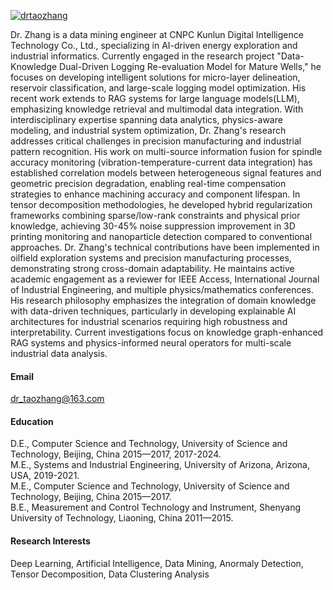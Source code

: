 

[![drtaozhang](https://img.shields.io/badge/drtaozhang-github-blue?logo=github)](https://github.com/drtaozhang)

Dr. Zhang is a data mining engineer at CNPC Kunlun Digital Intelligence Technology Co., Ltd., specializing in AI-driven energy exploration and industrial informatics. Currently engaged in the research project "Data-Knowledge Dual-Driven Logging Re-evaluation Model for Mature Wells," he focuses on developing intelligent solutions for micro-layer delineation, reservoir classification, and large-scale logging model optimization. His recent work extends to RAG systems for large language models(LLM), emphasizing knowledge retrieval and multimodal data integration.
With interdisciplinary expertise spanning data analytics, physics-aware modeling, and industrial system optimization, Dr. Zhang's research addresses critical challenges in precision manufacturing and industrial pattern recognition. His work on multi-source information fusion for spindle accuracy monitoring (vibration-temperature-current data integration) has established correlation models between heterogeneous signal features and geometric precision degradation, enabling real-time compensation strategies to enhance machining accuracy and component lifespan. In tensor decomposition methodologies, he developed hybrid regularization frameworks combining sparse/low-rank constraints and physical prior knowledge, achieving 30-45% noise suppression improvement in 3D printing monitoring and nanoparticle detection compared to conventional approaches.
Dr. Zhang's technical contributions have been implemented in oilfield exploration systems and precision manufacturing processes, demonstrating strong cross-domain adaptability. He maintains active academic engagement as a reviewer for IEEE Access, International Journal of Industrial Engineering, and multiple physics/mathematics conferences. His research philosophy emphasizes the integration of domain knowledge with data-driven techniques, particularly in developing explainable AI architectures for industrial scenarios requiring high robustness and interpretability. Current investigations focus on knowledge graph-enhanced RAG systems and physics-informed neural operators for multi-scale industrial data analysis.

#### Email
dr_taozhang@163.com

#### Education
D.E., Computer Science and Technology, University of Science and Technology, Beijing, China 2015—2017, 2017-2024.\
M.E., Systems and Industrial Engineering, University of Arizona, Arizona, USA, 2019-2021.\
M.E., Computer Science and Technology, University of Science and Technology, Beijing, China 2015—2017.\
B.E., Measurement and Control Technology and Instrument, Shenyang University of Technology, Liaoning, China 2011—2015.

#### Research Interests
Deep Learning, Artificial Intelligence, Data Mining, Anormaly Detection, Tensor Decomposition, Data Clustering Analysis

